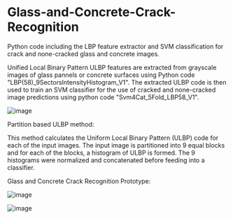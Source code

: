 # Glass-and-Concrete-Crack-Recognition
Python code including the LBP feature extractor and SVM classification for crack and none-cracked glass and concrete images. 

Unified Local Binary Pattern ULBP features are extracted from grayscale images of glass pannels or concrete surfaces using Python code "LBP(58)_9SectorsIntensityHistogram_V1".
The extracted ULBP code is then used to train an SVM classifier for the use of cracked and none-cracked image predictions using python code "Svm4Cat_5Fold_LBP58_V1".

![image](https://github.com/faxirabd/Glass-and-Concrete-Crack-Recognition/assets/115953037/5d55a3df-d750-44de-9fbf-0c31311eec9c)

Partition based ULBP method:

This method calculates the Uniform Local Binary Pattern (ULBP) code for each of the input images. The input image is partitioned into 9 equal blocks and for each of the blocks, a histogram of ULBP is formed. The 9 histograms were normalized and concatenated before feeding into a classifier.

Glass and Concrete Crack Recognition Prototype:

![image](https://github.com/faxirabd/Glass-and-Concrete-Crack-Recognition/assets/115953037/16ef9ee8-eb0d-48c2-a6ed-656e7787b01b)

![image](https://github.com/faxirabd/Glass-and-Concrete-Crack-Recognition/assets/115953037/89bb6ac1-1006-4c18-91c5-26c1b937011e)
